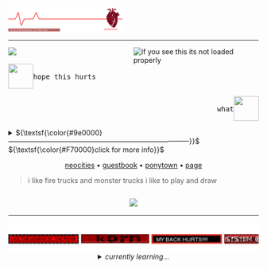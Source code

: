 <img src="images/flatline.svg">

<hr>
<img src="https://github.com/serphentized/serphentized/blob/main/images/hugh%20dancy.gif" width="50%" height="50%" align="right" alt="if you see this its not loaded properly">


<a href="https://shinminase.neocities.org/"><img src="https://readme-typing-svg.herokuapp.com?font=CABIN+SKETCH&pause=1000&color=F70000&repeat=false&width=235&lines=TAKE+RESPONSIBILITY."></a>





<p align="left"> <img src="https://files.catbox.moe/9csauy.png" width="50" height="50" align="left"> <kbd><br>hope this hurts<br>&nbsp;  </kbd> </p>


<p align="right"> <img src="https://files.catbox.moe/ytsx5o.png" width="50" height="50" align="right"> <kbd align="right"><br>what<br>&nbsp;  </kbd></p>



<details>

 <summary> ${\textsf{\color{#9e0000}——————————————————————————}}$ 
 <br> ${\textsf{\color{#F70000}click for more info}}$ 
 <br>


 <p align="center"> 
 <a href="https://shinminase.neocities.org/">neocities</a> • 
 <a href="https://www.ultraguest.com/view/1717388758">guestbook</a> • 
 <a href="https://rentry.co/raidouxiv">ponytown</a> •
  <a href="https://shinminase.github.io/">page</a> 
  <br>
  <blockquote> i like fire trucks and monster trucks i like to play and draw </blockquote>
 </p>
</summary>


<li>offtab 99% of the time, whisp to int</li>
<li>i like sitting still and looking pretty. be my friend and c+h</li>
<li>temporary layout for halloween. old layout <a href="https://github.com/serphentized">here</a></li>
</details>

 
<p align="center"><img src="https://komarev.com/ghpvc/?username=shinminase&base=8000&color=9e0000&style=for-the-badge&label=YOU%20ARE%20VISITOR:"></p>

<hr>
<a href="https://github.com/shinminase/marquee"><img src="images/marquee/red.svg"></a>
<details align="center">
<summary><i>currently learning...</i></summary>
<b> programming languages </b><br>
 <img src="https://img.shields.io/badge/java-%23ED8B00.svg?style=for-the-badge&logo=openjdk&logoColor=white"> <img src="https://img.shields.io/badge/javascript-%23323330.svg?style=for-the-badge&logo=javascript&logoColor=%23F7DF1E"> <img src="https://img.shields.io/badge/python-3670A0?style=for-the-badge&logo=python&logoColor=ffdd54"> <img src="https://img.shields.io/badge/c%23-%23239120.svg?style=for-the-badge&logo=csharp&logoColor=white"> <img src="https://img.shields.io/badge/c++-%2300599C.svg?style=for-the-badge&logo=c%2B%2B&logoColor=white"> <img src="https://img.shields.io/badge/ruby-%23CC342D.svg?style=for-the-badge&logo=ruby&logoColor=white"> <img src="https://img.shields.io/badge/typescript-%23007ACC.svg?style=for-the-badge&logo=typescript&logoColor=white"> <img src="https://img.shields.io/badge/php-%23777BB4.svg?style=for-the-badge&logo=php&logoColor=white"> <img src="https://img.shields.io/badge/lua-%232C2D72.svg?style=for-the-badge&logo=lua&logoColor=white">
  <br>
    <b>UI frameworks</b><br>
  <img src="https://img.shields.io/badge/react-%2320232a.svg?style=for-the-badge&logo=react&logoColor=%2361DAFB"> <img src="https://img.shields.io/badge/-AntDesign-%230170FE?style=for-the-badge&logo=ant-design&logoColor=white"> <img src="https://img.shields.io/badge/bootstrap-%238511FA.svg?style=for-the-badge&logo=bootstrap&logoColor=white"> <img src="https://img.shields.io/badge/jquery-%230769AD.svg?style=for-the-badge&logo=jquery&logoColor=white"> <img src="https://img.shields.io/badge/bulma-00D0B1?style=for-the-badge&logo=bulma&logoColor=white">
  <br>
  <b>programs, engines, IDE & etc. </b> <br>
  <img src="https://img.shields.io/badge/blender-%23F5792A.svg?style=for-the-badge&logo=blender&logoColor=white"> <img src="https://img.shields.io/badge/Adobe%20After%20Effects-9999FF.svg?style=for-the-badge&logo=Adobe%20After%20Effects&logoColor=white"> <img src="https://img.shields.io/badge/adobe%20photoshop-%2331A8FF.svg?style=for-the-badge&logo=adobe%20photoshop&logoColor=white"> <img src="https://img.shields.io/badge/Eclipse-FE7A16.svg?style=for-the-badge&logo=Eclipse&logoColor=white"> <img src="https://img.shields.io/badge/Visual%20Studio%20Code-0078d7.svg?style=for-the-badge&logo=visual-studio-code&logoColor=white"> <img src="https://img.shields.io/badge/Notepad++-90E59A.svg?style=for-the-badge&logo=notepad%2b%2b&logoColor=black"> <img src="https://img.shields.io/badge/Oracle-F80000?style=for-the-badge&logo=oracle&logoColor=white">
<br>
<sub><sup>check out my repostories down below for my HTML work...! leave a star on them if you like them?</sub></sup>
  
</details>

